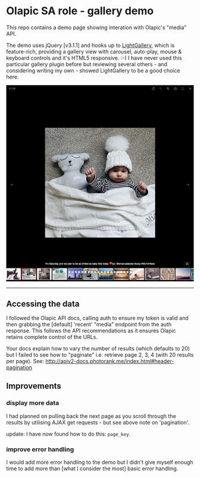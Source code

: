 # Olapic SA role - gallery demo

This repo contains a demo page showing interation with Olapic's "media" API.

The demo uses jQuery [v3.1.1] and hooks up to [LightGallery](https://github.com/sachinchoolur/lightGallery), which is feature-rich, providing a gallery 
view with carousel, auto-play, mouse & keyboard controls and it's HTML5 
responsive. :-) I have never used this particular gallery plugin before but 
reviewing several others - and considering writing my own - showed 
LightGallery to be a good choice here.

![Screenshot of the gallery in action](screenshot_showing_gallery.png)

---

## Accessing the data

I followed the Olapic API docs, calling auth to ensure my token is valid
and then grabbing the [default] 'recent' "media" endpoint from the auth
response. This follows the API recommendations as it ensures Olapic
retains complete control of the URLs.

Your docs explain how to vary the number of results (which defaults to 20)
but I failed to see how to "paginate" i.e. retrieve page 2, 3, 4 (with 20
results per page). See: http://apiv2-docs.photorank.me/index.html#header-pagination

## Improvements

### display more data

I had planned on pulling back the next page as you scroll through the results
by utilising AJAX get requests - but see above note on 'pagination'.

update: I have now found how to do this: `page_key`.

### improve error handling

I would add more error handling to the demo but I didn't give myself enough
time to add more than [what I consider the most] basic error handling.
